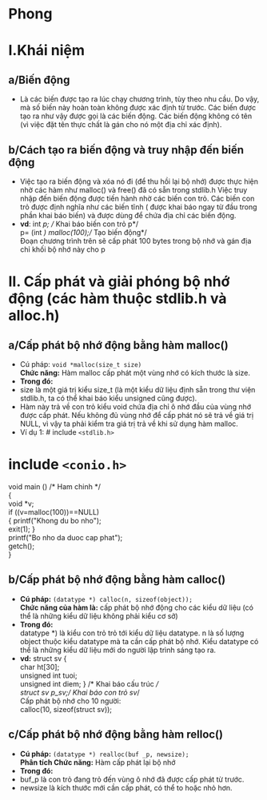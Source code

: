 # Phong
# I.Khái niệm  

## a/Biến động
   * Là các biến được tạo ra lúc chạy chương trình, tùy theo nhu cầu. Do vậy, mà số biến này hoàn toàn không được xác định từ trước.
   Các biến được tạo ra
   như vậy được gọi là các biến động. Các biến động không có tên (vì việc đặt tên thực chất là gán cho nó một địa chỉ xác định).  
   
## b/Cách tạo ra biến động và truy nhập đến biến động
* Việc tạo ra biến động và xóa nó đi (để thu hồi lại bộ nhớ) được thực hiện nhờ các hàm như malloc() và free() đã có sẵn trong stdlib.h 
Việc truy nhập đến biến động được tiến hành nhờ các biến con trỏ. 
Các biến con trỏ được định nghĩa như các biến tĩnh ( được khai báo ngay từ đầu trong phần khai báo biến)
và được dùng để chứa địa chỉ các biến động. 
* **vd**:	int *p; /* Khai báo biến con trỏ p*/  
			p= (int *) malloc(100);/* Tạo biến động*/  
	Ðoạn chương trình trên sẽ cấp phát 100 bytes trong bộ nhớ và gán địa chỉ khối bộ nhớ này cho p  

# II.	Cấp phát và giải phóng bộ nhớ động (các hàm thuộc stdlib.h và alloc.h) 
## a/Cấp phát bộ nhớ động bằng hàm malloc() 
* Cú pháp: `void *malloc(size_t size)`  
**Chức năng:** Hàm malloc cấp phát một vùng nhớ có kích thước là size.  
* **Trong đó:**   
 * size là một giá trị kiểu size_t (là một kiểu dữ liệu định sẵn trong thư viện stdlib.h, ta có thể khai báo kiểu unsigned cũng được).  
 * Hàm này trả về con trỏ kiểu void chứa địa chỉ ô nhớ đầu của vùng nhớ được cấp phát. Nếu không đủ vùng nhớ để cấp phát nó sẽ trả về 
giá trị NULL, vì vậy ta phải kiểm tra giá trị trả về khi sử dụng hàm malloc.  
* Ví dụ 1: # include ``<stdlib.h>``  
# include ``<conio.h>``  
void main () /* Ham chinh */  
{  
void *v;  
if ((v=malloc(100))==NULL)  
{ printf("Khong du bo nho");  
exit(1); }  
printf("Bo nho da duoc cap phat");  
getch();  
}  

## b/Cấp phát bộ nhớ động bằng hàm calloc() 
* **Cú pháp:** 
`(datatype *) calloc(n, sizeof(object));`  
**Chức năng của hàm là:** cấp phát bộ nhớ động cho các kiểu dữ liệu (có thể là những kiểu dữ liệu không phải kiểu cơ sở)  
* **Trong đó:**  
datatype *) là kiểu con trỏ trỏ tới kiểu dữ liệu datatype. n là số lượng object thuộc kiểu datatype mà ta cần cấp phát bộ nhớ.
Kiểu datatype có thể là những kiểu dữ liệu mới do người lập trình sáng tạo ra.  
* **vd:**
struct sv {  
char ht[30];  
unsigned int tuoi;  
unsigned int diem; } /* Khai báo cấu trúc */  
struct sv *p_sv;/* Khai báo con trỏ sv*/  
Cấp phát bộ nhớ cho 10 người:  
calloc(10, sizeof(struct sv)); 

## c/Cấp phát bộ nhớ động bằng hàm relloc() 
* **Cú pháp:** `(datatype *) realloc(buf _p, newsize);`   
 **Phân tích Chức năng:** Hàm cấp phát lại bộ nhớ  
* **Trong đó:**  
 * buf_p là con trỏ đang trỏ đến vùng ô nhớ đã được cấp phát từ trước.  
 * newsize là kích thước mới cần cấp phát, có thể to hoặc nhỏ hơn. 
